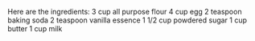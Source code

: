 Here are the ingredients:
3 cup all purpose flour
4 cup egg
2 teaspoon baking soda
2 teaspoon vanilla essence
1 1/2 cup powdered sugar
1 cup butter
1 cup milk